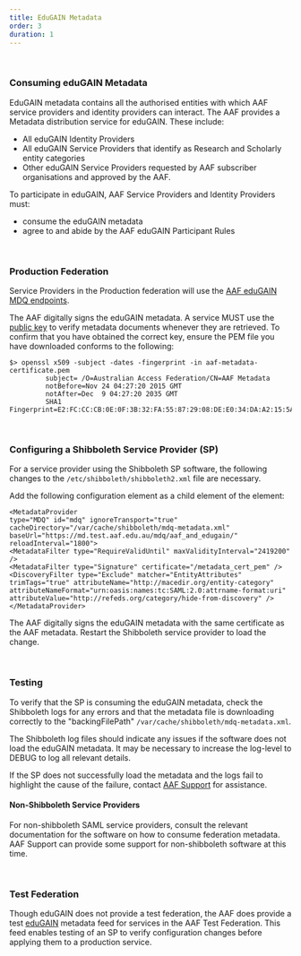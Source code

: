 ```yaml
---
title: EduGAIN Metadata
order: 3
duration: 1
---
```

<br>

<h3 class="text-warning">Consuming eduGAIN Metadata</h3>

EduGAIN metadata contains all the authorised entities with which AAF service providers and identity providers can interact. The AAF provides a Metadata distribution service for eduGAIN. These include:

- All eduGAIN Identity Providers
- All eduGAIN Service Providers that identify as Research and Scholarly entity categories
- Other eduGAIN Service Providers requested by AAF subscriber organisations and approved by the AAF.

To participate in eduGAIN, AAF Service Providers and Identity Providers must:

- consume the eduGAIN metadata
- agree to and abide by the AAF eduGAIN Participant Rules

<br>

<h3 class="text-warning">Production Federation</h3>

Service Providers in the Production federation will use the <a href="https://md.aaf.edu.au/mdq/aaf_and_edugain/">AAF eduGAIN MDQ endpoints</a>. 

The AAF digitally signs the eduGAIN metadata. A service MUST use the <a href="https://md.aaf.edu.au/aaf-metadata-certificate.pem">public key</a> to verify metadata documents whenever they are retrieved. To confirm that you have obtained the correct key, ensure the PEM file you have downloaded conforms to the following:

```shell
$> openssl x509 -subject -dates -fingerprint -in aaf-metadata-certificate.pem
         subject= /O=Australian Access Federation/CN=AAF Metadata
         notBefore=Nov 24 04:27:20 2015 GMT
         notAfter=Dec  9 04:27:20 2035 GMT
         SHA1 Fingerprint=E2:FC:CC:CB:0E:0F:3B:32:FA:55:87:29:08:DE:E0:34:DA:A2:15:5A
```

<br>

<h3 class="text-warning">Configuring a Shibboleth Service Provider (SP)</h3>

For a service provider using the Shibboleth SP software, the following changes to the `/etc/shibboleth/shibboleth2.xml` file are necessary.

Add the following configuration element as a child element of the element:

```shell
<MetadataProvider
type="MDQ" id="mdq" ignoreTransport="true" cacheDirectory="/var/cache/shibboleth/mdq-metadata.xml" baseUrl="https://md.test.aaf.edu.au/mdq/aaf_and_edugain/"
reloadInterval="1800">
<MetadataFilter type="RequireValidUntil" maxValidityInterval="2419200" />
<MetadataFilter type="Signature" certificate="/metadata_cert_pem" />
<DiscoveryFilter type="Exclude" matcher="EntityAttributes" trimTags="true" attributeName="http://macedir.org/entity-category" attributeNameFormat="urn:oasis:names:tc:SAML:2.0:attrname-format:uri" attributeValue="http://refeds.org/category/hide-from-discovery" />
</MetadataProvider>
```

The AAF digitally signs the eduGAIN metadata with the same certificate as the AAF metadata. Restart the Shibboleth service provider to load the change.

<br>

<h3 class="text-warning">Testing</h3>

To verify that the SP is consuming the eduGAIN metadata, check the Shibboleth logs for any errors and that the metadata file is downloading correctly to the "backingFilePath" `/var/cache/shibboleth/mdq-metadata.xml`.

The Shibboleth log files should indicate any issues if the software does not load the eduGAIN metadata. It may be necessary to increase the log-level to DEBUG to log all relevant details.

If the SP does not successfully load the metadata and the logs fail to highlight the cause of the failure, contact <a href="mailto:support@aaf.edu.au">AAF Support</a> for assistance.

#### Non-Shibboleth Service Providers

For non-shibboleth SAML service providers, consult the relevant documentation for the software on how to consume federation metadata. AAF Support can provide some support for non-shibboleth software at this time.

<br>

<h3 class="text-warning">Test Federation</h3>

Though eduGAIN does not provide a test federation, the AAF does provide a test <a href="https://md.test.aaf.edu.au">eduGAIN</a> metadata feed for services in the AAF Test Federation. This feed enables testing of an SP to verify configuration changes before applying them to a production service.